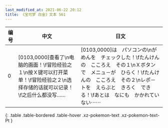```yaml
---
last_modified_at: 2021-06-22 20:12
title: 《宝可梦 白金》文本 561
---
```

| 编号 | 中文 | 日文 |
| ---- | ---- | ---- |
| 0 | [0103,0000]查看了\n电脑的画面！\f冒险经验之１\n按Ｘ键可以打开菜单！\f冒险经验之２\n选择存储的话就可以记录！\f之后什么都没写…… | [0103,0000]は　パソコンの\nがめんを　チェックした！\fたんけんの　こころえ　その１\nＸボタンで　メニュ－が　ひらく！\fたんけんの　こころえ　その２\nレポ－トを　えらぶと　きろく　できる！\fあとは　なにも　かかれていない⋯⋯ |
{: .table .table-bordered .table-hover .xz-pokemon-text .xz-pokemon-text-Pt }